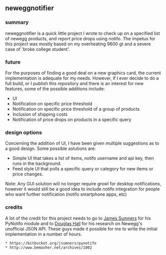 ## neweggnotifier

### summary
neweggnotifier is a quick little project I wrote to check up on a specified list of newegg products, and report price drops using notifo.  The impetus for this project was mostly based on my overheating 9600 gt and a severe case of 'broke college student'.

### future
For the purposes of finding a good deal on a new graphics card, the current implementation is adequate for my needs.  However, if I ever decide to do a full build, or I publish this repository and there is an interest for new features, some of the possible additions include:

   * UI
   * Notification on specific price threshold
   * Notification on specific price threshold of a group of products
   * Inclusion of shipping costs
   * Notification of price drops on products in a specific query

### design options

Concerning the addition of UI, I have been given multiple suggestions as to a good design.  Some possible solutions are:

* Simple UI that takes a list of items, notifo username and api key, then runs in the background.
* Feed style UI that polls a specific query or category for new items or price changes.

Note: Any GUI solution will no longer require growl for desktop notifications, however it would still be a good idea to include notifo integration for people who want further notification (notifo smartphone apps, etc)

### credits

A lot of the credit for this project needs to go to [James Sumners](https://bitbucket.org/jsumners) for his PyNotifo module and to [Douglas Hall](http://www.bemasher.net/) for his research on Newegg's unofficial JSON API.  These guys made it possible for me to write the initial implementation in a number of hours.

    * https://bitbucket.org/jsumners/pynotifo
    * http://www.bemasher.net/archives/1002

